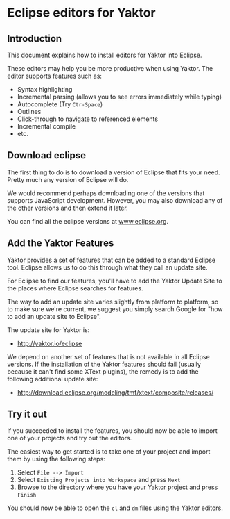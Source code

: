 # Eclipse editors for Yaktor

## Introduction

This document explains how to install editors for Yaktor into Eclipse.

These editors may help you be more productive when using Yaktor. 
The editor supports features such as:

- Syntax highlighting
- Incremental parsing (allows you to see errors immediately while typing)
- Autocomplete (Try `Ctr-Space`)
- Outlines
- Click-through to navigate to referenced elements
- Incremental compile
- etc.

## Download eclipse

The first thing to do is to download a version of Eclipse that fits your need. 
Pretty much any version of Eclipse will do. 

We would recommend perhaps downloading one of the versions that supports JavaScript development.
However, you may also download any of the other versions and then extend it later.

You can find all the eclipse versions at www.eclipse.org.

## Add the Yaktor Features

Yaktor provides a set of features that can be added to a standard Eclipse tool. 
Eclipse allows us to do this through what they call an update site.

For Eclipse to find our features, you'll have to add the Yaktor Update Site to the places where Eclipse searches for features.

The way to add an update site varies slightly from platform to platform, so to make sure we're current, we suggest you simply search Google for "how to add an update site to Eclipse".

The update site for Yaktor is:

- http://yaktor.io/eclipse

We depend on another set of features that is not available in all Eclipse versions. 
If the installation of the Yaktor features should fail (usually because it can't find some XText plugins), the remedy is to add the following additional update site:

- http://download.eclipse.org/modeling/tmf/xtext/composite/releases/

## Try it out

If you succeeded to install the features, you should now be able to import one of your projects and try out the editors.

The easiest way to get started is to take one of your project and import them by using the following steps:

1. Select `File --> Import`
2. Select `Existing Projects into Workspace` and press `Next`
3. Browse to the directory where you have your Yaktor project and press `Finish`

You should now be able to open the `cl` and `dm` files using the Yaktor editors.


